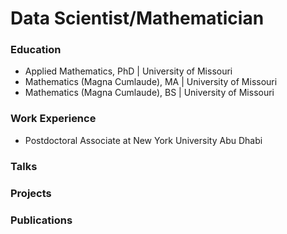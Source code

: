 # Data Scientist/Mathematician


### Education
- Applied Mathematics, PhD | University of Missouri
- Mathematics (Magna Cumlaude), MA    | University of Missouri
- Mathematics (Magna Cumlaude), BS    | University of Missouri

### Work Experience
- Postdoctoral Associate at New York University Abu Dhabi


### Talks
### Projects 
### Publications
